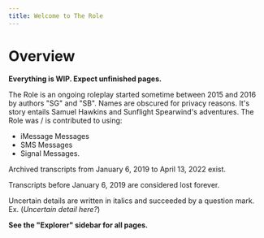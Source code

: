 ```yaml
---
title: Welcome to The Role
---
```

# Overview

**Everything is WIP. Expect unfinished pages.**

The Role is an ongoing roleplay started sometime between 2015 and 2016 by authors "SG" and "SB". Names are obscured for privacy reasons. It's story entails Samuel Hawkins and Sunflight Spearwind's adventures. The Role was / is contributed to using:
- iMessage Messages
- SMS Messages
- Signal Messages.

Archived transcripts from January 6, 2019 to April 13, 2022 exist.

Transcripts before January 6, 2019 are considered lost forever.

Uncertain details are written in italics and succeeded by a question mark. Ex. (*Uncertain detail here?*)

**See the "Explorer" sidebar for all pages.**
